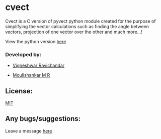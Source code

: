 # cvect

Cvect is a C version of pyvect python module created for the purpose of simplifying the vector calculations such as finding the angle between vectors, projection of one vector over the other and much more...!

View the python version [here](https://github.com/ToastCoder/pyvect/)

### Developed by:

* [Vigneshwar Ravichandar](https://github.com/ToastCoder/)

* [Moulishankar M R](https://github.com/Moulishankar10)


## License:
[MIT](https://choosealicense.com/licenses/mit/)

## Any bugs/suggestions:
Leave a message [here](https://t.me/ToastCoder)

